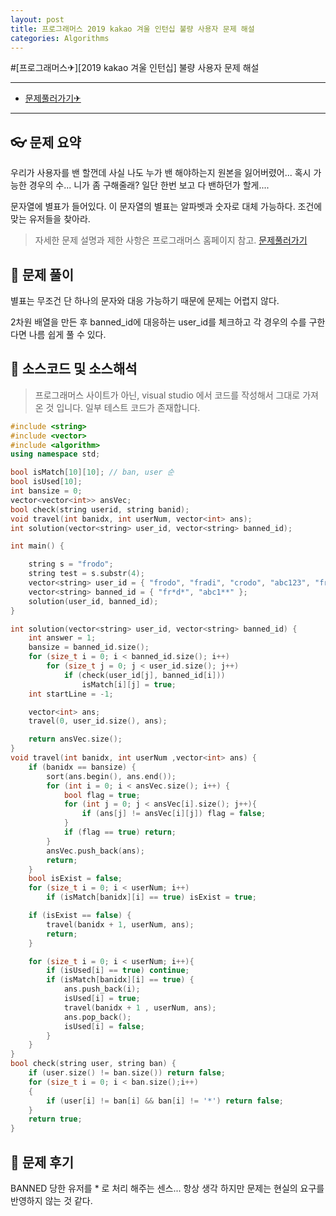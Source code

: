 ```yaml
---
layout: post
title: 프로그래머스 2019 kakao 겨울 인턴십 불량 사용자 문제 해설
categories: Algorithms
---
```


#[프로그래머스✈][2019 kakao 겨울 인턴십] 불량 사용자 문제 해설

---

- [문제풀러가기✈](https://programmers.co.kr/learn/courses/30/lessons/64064)

---

## 👓 문제 요약

우리가 사용자를 밴 할껀데 사실 나도 누가 밴 해야하는지 원본을 잃어버렸어... 혹시 가능한 경우의 수... 니가 좀 구해줄래? 일단 한번 보고 다 밴하던가 할게....

문자열에 별표가 들어있다. 이 문자열의 별표는 알파벳과 숫자로 대체 가능하다. 조건에 맞는 유저들을 찾아라.

> 자세한 문제 설명과 제한 사항은 프로그래머스 홈페이지 참고. [문제풀러가기](https://programmers.co.kr/learn/courses/30/lessons/64063)

## 🔑 문제 풀이

별표는 무조건 단 하나의 문자와 대응 가능하기 때문에 문제는 어렵지 않다.

2차원 배열을 만든 후 banned_id에 대응하는 user_id를 체크하고 각 경우의 수를 구한다면 나름 쉽게 풀 수 있다.

## 🥽 소스코드 및 소스해석

> 프로그래머스 사이트가 아닌, visual studio 에서 코드를 작성해서 그대로 가져온 것 입니다. 일부 테스트 코드가 존재합니다.

```cpp
#include <string>
#include <vector>
#include <algorithm>
using namespace std;

bool isMatch[10][10]; // ban, user 순
bool isUsed[10];
int bansize = 0;
vector<vector<int>> ansVec;
bool check(string userid, string banid);
void travel(int banidx, int userNum, vector<int> ans);
int solution(vector<string> user_id, vector<string> banned_id);

int main() {

    string s = "frodo";
    string test = s.substr(4);
    vector<string> user_id = { "frodo", "fradi", "crodo", "abc123", "frodoc" };
    vector<string> banned_id = { "fr*d*", "abc1**" };
    solution(user_id, banned_id);
}

int solution(vector<string> user_id, vector<string> banned_id) {
    int answer = 1;
    bansize = banned_id.size();
    for (size_t i = 0; i < banned_id.size(); i++)
        for (size_t j = 0; j < user_id.size(); j++)
            if (check(user_id[j], banned_id[i]))
                isMatch[i][j] = true;
    int startLine = -1;

    vector<int> ans;
    travel(0, user_id.size(), ans);

    return ansVec.size();
}
void travel(int banidx, int userNum ,vector<int> ans) {
    if (banidx == bansize) {
        sort(ans.begin(), ans.end());
        for (int i = 0; i < ansVec.size(); i++) {
            bool flag = true;
            for (int j = 0; j < ansVec[i].size(); j++){
                if (ans[j] != ansVec[i][j]) flag = false;
            }
            if (flag == true) return;
        }
        ansVec.push_back(ans);
        return;
    }
    bool isExist = false;
    for (size_t i = 0; i < userNum; i++)
        if (isMatch[banidx][i] == true) isExist = true;

    if (isExist == false) {
        travel(banidx + 1, userNum, ans);
        return;
    }

    for (size_t i = 0; i < userNum; i++){
        if (isUsed[i] == true) continue;
        if (isMatch[banidx][i] == true) {
            ans.push_back(i);
            isUsed[i] = true;
            travel(banidx + 1 , userNum, ans);
            ans.pop_back();
            isUsed[i] = false;
        }
    }
}
bool check(string user, string ban) {
    if (user.size() != ban.size()) return false;
    for (size_t i = 0; i < ban.size();i++)
    {
        if (user[i] != ban[i] && ban[i] != '*') return false;
    }
    return true;
}
```

## 🔨 문제 후기

BANNED 당한 유저를 \* 로 처리 해주는 센스...
항상 생각 하지만 문제는 현실의 요구를 반영하지 않는 것 같다.
